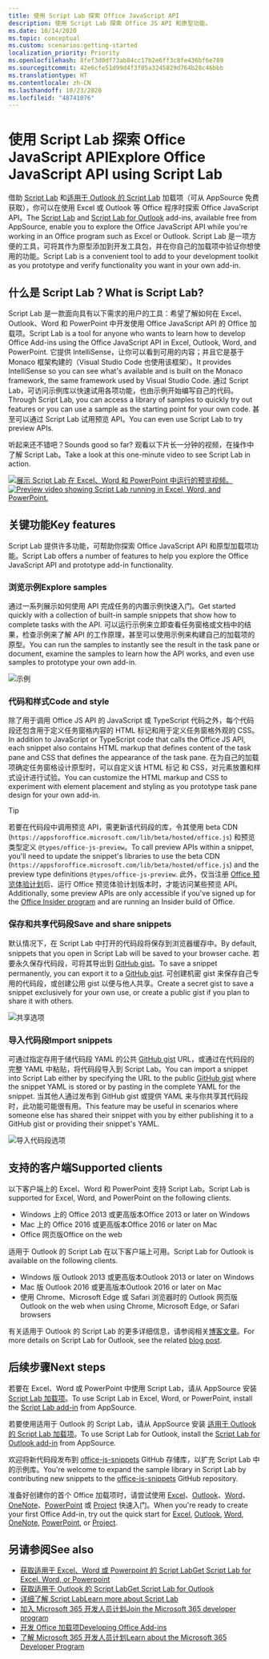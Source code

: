 ```yaml
---
title: 使用 Script Lab 探索 Office JavaScript API
description: 使用 Script Lab 探索 Office JS API 和原型功能。
ms.date: 10/14/2020
ms.topic: conceptual
ms.custom: scenarios:getting-started
localization_priority: Priority
ms.openlocfilehash: 8fef3d0df73ab84cc17b2e6ff3c8fe436bf6e789
ms.sourcegitcommit: 42e6cfe51d99d4f3f05a3245829d764b28c46bbb
ms.translationtype: HT
ms.contentlocale: zh-CN
ms.lasthandoff: 10/23/2020
ms.locfileid: "48741076"
---
```

# <a name="explore-office-javascript-api-using-script-lab"></a><span data-ttu-id="aa5e6-103">使用 Script Lab 探索 Office JavaScript API</span><span class="sxs-lookup"><span data-stu-id="aa5e6-103">Explore Office JavaScript API using Script Lab</span></span>

<span data-ttu-id="aa5e6-104">借助 [Script Lab](https://appsource.microsoft.com/product/office/WA104380862) 和[适用于 Outlook 的 Script Lab](https://appsource.microsoft.com/product/office/wa200001603) 加载项（可从 AppSource 免费获取），你可以在使用 Excel 或 Outlook 等 Office 程序时探索 Office JavaScript API。</span><span class="sxs-lookup"><span data-stu-id="aa5e6-104">The [Script Lab](https://appsource.microsoft.com/product/office/WA104380862) and [Script Lab for Outlook](https://appsource.microsoft.com/product/office/wa200001603) add-ins, available free from AppSource, enable you to explore the Office JavaScript API while you're working in an Office program such as Excel or Outlook.</span></span> <span data-ttu-id="aa5e6-105">Script Lab 是一项方便的工具，可将其作为原型添加到开发工具包，并在你自己的加载项中验证你想使用的功能。</span><span class="sxs-lookup"><span data-stu-id="aa5e6-105">Script Lab is a convenient tool to add to your development toolkit as you prototype and verify functionality you want in your own add-in.</span></span>

## <a name="what-is-script-lab"></a><span data-ttu-id="aa5e6-106">什么是 Script Lab？</span><span class="sxs-lookup"><span data-stu-id="aa5e6-106">What is Script Lab?</span></span>

<span data-ttu-id="aa5e6-107">Script Lab 是一款面向具有以下需求的用户的工具：希望了解如何在 Excel、Outlook、Word 和 PowerPoint 中开发使用 Office JavaScript API 的 Office 加载项。</span><span class="sxs-lookup"><span data-stu-id="aa5e6-107">Script Lab is a tool for anyone who wants to learn how to develop Office Add-ins using the Office JavaScript API in Excel, Outlook, Word, and PowerPoint.</span></span> <span data-ttu-id="aa5e6-108">它提供 IntelliSense，让你可以看到可用的内容；并且它是基于 Monaco 框架构建的（Visual Studio Code 也使用该框架）。</span><span class="sxs-lookup"><span data-stu-id="aa5e6-108">It provides IntelliSense so you can see what's available and is built on the Monaco framework, the same framework used by Visual Studio Code.</span></span> <span data-ttu-id="aa5e6-109">通过 Script Lab，可访问示例库以快速试用各项功能，也由示例开始编写自己的代码。</span><span class="sxs-lookup"><span data-stu-id="aa5e6-109">Through Script Lab, you can access a library of samples to quickly try out features or you can use a sample as the starting point for your own code.</span></span> <span data-ttu-id="aa5e6-110">甚至可以通过 Script Lab 试用预览 API。</span><span class="sxs-lookup"><span data-stu-id="aa5e6-110">You can even use Script Lab to try preview APIs.</span></span>

<span data-ttu-id="aa5e6-111">听起来还不错吧？</span><span class="sxs-lookup"><span data-stu-id="aa5e6-111">Sounds good so far?</span></span> <span data-ttu-id="aa5e6-112">观看以下片长一分钟的视频，在操作中了解 Script Lab。</span><span class="sxs-lookup"><span data-stu-id="aa5e6-112">Take a look at this one-minute video to see Script Lab in action.</span></span>

<span data-ttu-id="aa5e6-113">[![展示 Script Lab 在 Excel、Word 和 PowerPoint 中运行的预览视频。](../images/screenshot-wide-youtube.png 'Script Lab 预览视频')](https://aka.ms/scriptlabvideo)</span><span class="sxs-lookup"><span data-stu-id="aa5e6-113">[![Preview video showing Script Lab running in Excel, Word, and PowerPoint.](../images/screenshot-wide-youtube.png 'Script Lab preview video')](https://aka.ms/scriptlabvideo)</span></span>

## <a name="key-features"></a><span data-ttu-id="aa5e6-114">关键功能</span><span class="sxs-lookup"><span data-stu-id="aa5e6-114">Key features</span></span>

<span data-ttu-id="aa5e6-115">Script Lab 提供许多功能，可帮助你探索 Office JavaScript API 和原型加载项功能。</span><span class="sxs-lookup"><span data-stu-id="aa5e6-115">Script Lab offers a number of features to help you explore the Office JavaScript API and prototype add-in functionality.</span></span>

### <a name="explore-samples"></a><span data-ttu-id="aa5e6-116">浏览示例</span><span class="sxs-lookup"><span data-stu-id="aa5e6-116">Explore samples</span></span>

<span data-ttu-id="aa5e6-117">通过一系列展示如何使用 API 完成任务的内置示例快速入门。</span><span class="sxs-lookup"><span data-stu-id="aa5e6-117">Get started quickly with a collection of built-in sample snippets that show how to complete tasks with the API.</span></span> <span data-ttu-id="aa5e6-118">可以运行示例来立即查看任务窗格或文档中的结果，检查示例来了解 API 的工作原理，甚至可以使用示例来构建自己的加载项的原型。</span><span class="sxs-lookup"><span data-stu-id="aa5e6-118">You can run the samples to instantly see the result in the task pane or document, examine the samples to learn how the API works, and even use samples to prototype your own add-in.</span></span>

![示例](../images/script-lab-samples.jpg)

### <a name="code-and-style"></a><span data-ttu-id="aa5e6-120">代码和样式</span><span class="sxs-lookup"><span data-stu-id="aa5e6-120">Code and style</span></span>

<span data-ttu-id="aa5e6-121">除了用于调用 Office JS API 的 JavaScript 或 TypeScript 代码之外，每个代码段还包含用于定义任务窗格内容的 HTML 标记和用于定义任务窗格外观的 CSS。</span><span class="sxs-lookup"><span data-stu-id="aa5e6-121">In addition to JavaScript or TypeScript code that calls the Office JS API, each snippet also contains HTML markup that defines content of the task pane and CSS that defines the appearance of the task pane.</span></span> <span data-ttu-id="aa5e6-122">在为自己的加载项确定任务窗格设计原型时，可以自定义该 HTML 标记 和 CSS，对元素放置和样式设计进行试验。</span><span class="sxs-lookup"><span data-stu-id="aa5e6-122">You can customize the HTML markup and CSS to experiment with element placement and styling as you prototype task pane design for your own add-in.</span></span>

> [!TIP]
> <span data-ttu-id="aa5e6-123">若要在代码段中调用预览 API，需更新该代码段的库，令其使用 beta CDN (`https://appsforoffice.microsoft.com/lib/beta/hosted/office.js`) 和预览类型定义 `@types/office-js-preview`。</span><span class="sxs-lookup"><span data-stu-id="aa5e6-123">To call preview APIs within a snippet, you'll need to update the snippet's libraries to use the beta CDN (`https://appsforoffice.microsoft.com/lib/beta/hosted/office.js`) and the preview type definitions `@types/office-js-preview`.</span></span> <span data-ttu-id="aa5e6-124">此外，仅当注册 [Office 预览体验计划](https://insider.office.com)后、运行 Office 预览体验计划版本时，才能访问某些预览 API。</span><span class="sxs-lookup"><span data-stu-id="aa5e6-124">Additionally, some preview APIs are only accessible if you've signed up for the [Office Insider program](https://insider.office.com) and are running an Insider build of Office.</span></span>

### <a name="save-and-share-snippets"></a><span data-ttu-id="aa5e6-125">保存和共享代码段</span><span class="sxs-lookup"><span data-stu-id="aa5e6-125">Save and share snippets</span></span>

<span data-ttu-id="aa5e6-126">默认情况下，在 Script Lab 中打开的代码段将保存到浏览器缓存中。</span><span class="sxs-lookup"><span data-stu-id="aa5e6-126">By default, snippets that you open in Script Lab will be saved to your browser cache.</span></span> <span data-ttu-id="aa5e6-127">若要永久保存代码段，可将其导出到 [GitHub gist](https://gist.github.com)。</span><span class="sxs-lookup"><span data-stu-id="aa5e6-127">To save a snippet permanently, you can export it to a [GitHub gist](https://gist.github.com).</span></span> <span data-ttu-id="aa5e6-128">可创建机密 gist 来保存自己专用的代码段，或创建公用 gist 以便与他人共享。</span><span class="sxs-lookup"><span data-stu-id="aa5e6-128">Create a secret gist to save a snippet exclusively for your own use, or create a public gist if you plan to share it with others.</span></span>

![共享选项](../images/script-lab-share.jpg)

### <a name="import-snippets"></a><span data-ttu-id="aa5e6-130">导入代码段</span><span class="sxs-lookup"><span data-stu-id="aa5e6-130">Import snippets</span></span>

<span data-ttu-id="aa5e6-131">可通过指定存用于储代码段 YAML 的公共 [GitHub gist](https://gist.github.com) URL，或通过在代码段的完整 YAML 中粘贴，将代码段导入到 Script Lab。</span><span class="sxs-lookup"><span data-stu-id="aa5e6-131">You can import a snippet into Script Lab either by specifying the URL to the public [GitHub gist](https://gist.github.com) where the snippet YAML is stored or by pasting in the complete YAML for the snippet.</span></span> <span data-ttu-id="aa5e6-132">当其他人通过发布到 GitHub gist 或提供 YAML 来与你共享其代码段时，此功能可能很有用。</span><span class="sxs-lookup"><span data-stu-id="aa5e6-132">This feature may be useful in scenarios where someone else has shared their snippet with you by either publishing it to a GitHub gist or providing their snippet's YAML.</span></span>

![导入代码段选项](../images/script-lab-import-snippet.jpg)

## <a name="supported-clients"></a><span data-ttu-id="aa5e6-134">支持的客户端</span><span class="sxs-lookup"><span data-stu-id="aa5e6-134">Supported clients</span></span>

<span data-ttu-id="aa5e6-135">以下客户端上的 Excel、Word 和 PowerPoint 支持 Script Lab。</span><span class="sxs-lookup"><span data-stu-id="aa5e6-135">Script Lab is supported for Excel, Word, and PowerPoint on the following clients.</span></span>

- <span data-ttu-id="aa5e6-136">Windows 上的 Office 2013 或更高版本</span><span class="sxs-lookup"><span data-stu-id="aa5e6-136">Office 2013 or later on Windows</span></span>
- <span data-ttu-id="aa5e6-137">Mac 上的 Office 2016 或更高版本</span><span class="sxs-lookup"><span data-stu-id="aa5e6-137">Office 2016 or later on Mac</span></span>
- <span data-ttu-id="aa5e6-138">Office 网页版</span><span class="sxs-lookup"><span data-stu-id="aa5e6-138">Office on the web</span></span>

<span data-ttu-id="aa5e6-139">适用于 Outlook 的 Script Lab 在以下客户端上可用。</span><span class="sxs-lookup"><span data-stu-id="aa5e6-139">Script Lab for Outlook is available on the following clients.</span></span>

- <span data-ttu-id="aa5e6-140">Windows 版 Outlook 2013 或更高版本</span><span class="sxs-lookup"><span data-stu-id="aa5e6-140">Outlook 2013 or later on Windows</span></span>
- <span data-ttu-id="aa5e6-141">Mac 版 Outlook 2016 或更高版本</span><span class="sxs-lookup"><span data-stu-id="aa5e6-141">Outlook 2016 or later on Mac</span></span>
- <span data-ttu-id="aa5e6-142">使用 Chrome、Microsoft Edge 或 Safari 浏览器时的 Outlook 网页版</span><span class="sxs-lookup"><span data-stu-id="aa5e6-142">Outlook on the web when using Chrome, Microsoft Edge, or Safari browsers</span></span>

<span data-ttu-id="aa5e6-143">有关适用于 Outlook 的 Script Lab 的更多详细信息，请参阅相关[博客文章](https://developer.microsoft.com/outlook/blogs/script-lab-now-supports-outlook/)。</span><span class="sxs-lookup"><span data-stu-id="aa5e6-143">For more details on Script Lab for Outlook, see the related [blog post](https://developer.microsoft.com/outlook/blogs/script-lab-now-supports-outlook/).</span></span>

## <a name="next-steps"></a><span data-ttu-id="aa5e6-144">后续步骤</span><span class="sxs-lookup"><span data-stu-id="aa5e6-144">Next steps</span></span>

<span data-ttu-id="aa5e6-145">若要在 Excel、Word 或 PowerPoint 中使用 Script Lab，请从 AppSource 安装 [Script Lab 加载项](https://appsource.microsoft.com/product/office/WA104380862)。</span><span class="sxs-lookup"><span data-stu-id="aa5e6-145">To use Script Lab in Excel, Word, or PowerPoint, install the [Script Lab add-in](https://appsource.microsoft.com/product/office/WA104380862) from AppSource.</span></span> 

<span data-ttu-id="aa5e6-146">若要使用适用于 Outlook 的 Script Lab，请从 AppSource 安装 [适用于 Outlook 的 Script Lab 加载项](https://appsource.microsoft.com/product/office/wa200001603)。</span><span class="sxs-lookup"><span data-stu-id="aa5e6-146">To use Script Lab for Outlook, install the [Script Lab for Outlook add-in](https://appsource.microsoft.com/product/office/wa200001603) from AppSource.</span></span>

<span data-ttu-id="aa5e6-147">欢迎将新代码段发布到 [office-js-snippets](https://github.com/OfficeDev/office-js-snippets#office-js-snippets) GitHub 存储库，以扩充 Script Lab 中的示例库。</span><span class="sxs-lookup"><span data-stu-id="aa5e6-147">You're welcome to expand the sample library in Script Lab by contributing new snippets to the [office-js-snippets](https://github.com/OfficeDev/office-js-snippets#office-js-snippets) GitHub repository.</span></span>

<span data-ttu-id="aa5e6-148">准备好创建你的首个 Office 加载项时，请尝试使用 [Excel](../quickstarts/excel-quickstart-jquery.md)、[Outlook](../quickstarts/outlook-quickstart.md)、[Word](../quickstarts/word-quickstart.md)、[OneNote](../quickstarts/onenote-quickstart.md)、[PowerPoint](../quickstarts/powerpoint-quickstart.md) 或 [Project](../quickstarts/project-quickstart.md) 快速入门。</span><span class="sxs-lookup"><span data-stu-id="aa5e6-148">When you're ready to create your first Office Add-in, try out the quick start for [Excel](../quickstarts/excel-quickstart-jquery.md), [Outlook](../quickstarts/outlook-quickstart.md), [Word](../quickstarts/word-quickstart.md), [OneNote](../quickstarts/onenote-quickstart.md), [PowerPoint](../quickstarts/powerpoint-quickstart.md), or [Project](../quickstarts/project-quickstart.md).</span></span>

## <a name="see-also"></a><span data-ttu-id="aa5e6-149">另请参阅</span><span class="sxs-lookup"><span data-stu-id="aa5e6-149">See also</span></span>

- [<span data-ttu-id="aa5e6-150">获取适用于 Excel、Word 或 Powerpoint 的 Script Lab</span><span class="sxs-lookup"><span data-stu-id="aa5e6-150">Get Script Lab for Excel, Word, or Powerpoint</span></span>](https://appsource.microsoft.com/product/office/WA104380862)
- [<span data-ttu-id="aa5e6-151">获取适用于 Outlook 的 Script Lab</span><span class="sxs-lookup"><span data-stu-id="aa5e6-151">Get Script Lab for Outlook</span></span>](https://appsource.microsoft.com/product/office/wa200001603)
- [<span data-ttu-id="aa5e6-152">详细了解 Script Lab</span><span class="sxs-lookup"><span data-stu-id="aa5e6-152">Learn more about Script Lab</span></span>](https://github.com/OfficeDev/script-lab#script-lab-a-microsoft-garage-project)
- [<span data-ttu-id="aa5e6-153">加入 Microsoft 365 开发人员计划</span><span class="sxs-lookup"><span data-stu-id="aa5e6-153">Join the Microsoft 365 developer program</span></span>](https://developer.microsoft.com/office/dev-program)
- [<span data-ttu-id="aa5e6-154">开发 Office 加载项</span><span class="sxs-lookup"><span data-stu-id="aa5e6-154">Developing Office Add-ins</span></span>](../develop/develop-overview.md)
- [<span data-ttu-id="aa5e6-155">了解 Microsoft 365 开发人员计划</span><span class="sxs-lookup"><span data-stu-id="aa5e6-155">Learn about the Microsoft 365 Developer Program</span></span>](https://developer.microsoft.com/microsoft-365/dev-program)

